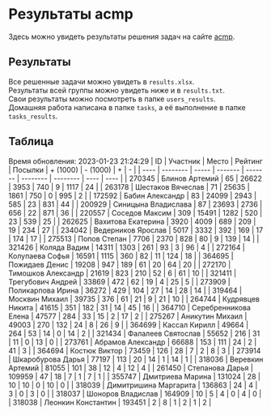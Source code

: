 # Результаты acmp
Здесь можно увидеть результаты решения задач на сайте [acmp](https://acmp.ru). 

## Результаты
Все решенные задачи можно увидеть в `results.xlsx`.  
Результаты всей группы можно увидеть ниже и в `results.txt`.  
Свои результаты можно посмотреть в папке `users_results`.  
Домашняя работа написана в папке `tasks`, а её выполнение в папке `tasks_results`.

## Таблица
Время обновления: 2023-01-23 21:24:29
| ID   | Участник | Место | Рейтинг | Посылки | + (1000) | - (1000) | +    | -    |
| ---- | -------- | ----- | ------- | ------- | -------- | -------- | ---- | ---- |
| 270345 | Блинов Артемий | 65 | 26622 | 3953 | 740 | 9 | 1117 | 24 |
| 263178 | Шестаков Вячеслав | 71 | 25635 | 1861 | 750 | 0 | 995 | 2 |
| 172592 | Бабин Александр | 83 | 24099 | 2943 | 585 | 23 | 831 | 44 |
| 200929 | Синицына Владислава | 87 | 23693 | 2736 | 656 | 22 | 871 | 36 |
| 220557 | Соседов Максим | 309 | 15491 | 1282 | 520 | 23 | 539 | 25 |
| 262625 | Вахитова Екатерина | 3920 | 4009 | 689 | 209 | 19 | 234 | 27 |
| 234042 | Ведерников Ярослав | 5017 | 3332 | 392 | 169 | 17 | 174 | 17 |
| 275513 | Попов Степан | 7706 | 2370 | 828 | 80 | 9 | 139 | 14 |
| 321426 | Коляда Вадим | 14311 | 1303 | 261 | 93 | 3 | 96 | 4 |
| 272164 | Колупаева Софья | 16591 | 1115 | 360 | 82 | 11 | 124 | 18 |
| 364695 | Пожидаев Денис | 19208 | 947 | 189 | 61 | 20 | 64 | 20 |
| 272170 | Тимошков Александр | 21619 | 823 | 210 | 52 | 6 | 61 | 10 |
| 321411 | Трегубович Андрей | 33869 | 472 | 62 | 19 | 4 | 25 | 5 |
| 273909 | Поликарпова Ирина | 36272 | 429 | 104 | 27 | 14 | 28 | 14 |
| 319464 | Москвин Михаил | 39735 | 376 | 61 | 21 | 9 | 21 | 10 |
| 264744 | Кудрявцев Никита | 41615 | 351 | 182 | 31 | 14 | 45 | 16 |
| 364710 | Серебренникова Елена | 47577 | 284 | 33 | 15 | 2 | 17 | 2 |
| 275267 | Аникутин Михаил | 49003 | 270 | 132 | 24 | 8 | 26 | 9 |
| 364699 | Кассал Кирилл | 49664 | 264 | 53 | 14 | 0 | 14 | 2 |
| 321434 | Фалалеев Святослав | 55652 | 216 | 31 | 11 | 0 | 13 | 0 |
| 273761 | Абрамов Александр | 66688 | 153 | 111 | 24 | 2 | 41 | 3 |
| 364694 | Костюк Виктор | 73459 | 126 | 28 | 7 | 2 | 8 | 3 |
| 273914 | Шкаробурова Дарья | 77197 | 113 | 20 | 14 | 1 | 14 | 1 |
| 318036 | Веревкин Артемий | 81055 | 101 | 38 | 12 | 4 | 12 | 4 |
| 261450 | Степанова Дарья | 109959 | 47 | 18 | 7 | 1 | 7 | 1 |
| 355747 | Дмитриева Марина | 131024 | 28 | 10 | 10 | 0 | 10 | 0 |
| 318039 | Димитришина Маргарита | 136863 | 24 | 4 | 3 | 0 | 3 | 0 |
| 318037 | Шоноров Владислав | 164909 | 10 | 5 | 4 | 0 | 4 | 0 |
| 318038 | Леонкин Константин | 193451 | 2 | 8 | 1 | 2 | 1 | 2 |
